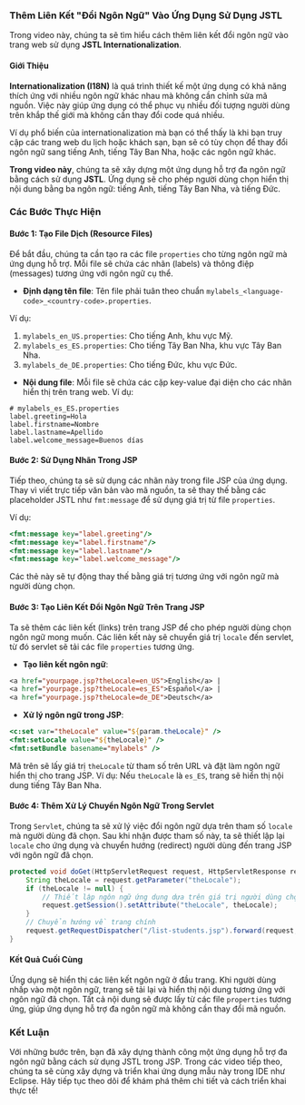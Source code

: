 ### Thêm Liên Kết "Đổi Ngôn Ngữ" Vào Ứng Dụng Sử Dụng JSTL

Trong video này, chúng ta sẽ tìm hiểu cách thêm liên kết đổi ngôn ngữ vào trang web sử dụng **JSTL Internationalization**.

#### Giới Thiệu

**Internationalization (I18N)** là quá trình thiết kế một ứng dụng có khả năng thích ứng với nhiều ngôn ngữ khác nhau mà không cần chỉnh sửa mã nguồn. Việc này giúp ứng dụng có thể phục vụ nhiều đối tượng người dùng trên khắp thế giới mà không cần thay đổi code quá nhiều.

Ví dụ phổ biến của internationalization mà bạn có thể thấy là khi bạn truy cập các trang web du lịch hoặc khách sạn, bạn sẽ có tùy chọn để thay đổi ngôn ngữ sang tiếng Anh, tiếng Tây Ban Nha, hoặc các ngôn ngữ khác.

**Trong video này**, chúng ta sẽ xây dựng một ứng dụng hỗ trợ đa ngôn ngữ bằng cách sử dụng **JSTL**. Ứng dụng sẽ cho phép người dùng chọn hiển thị nội dung bằng ba ngôn ngữ: tiếng Anh, tiếng Tây Ban Nha, và tiếng Đức.

### Các Bước Thực Hiện

#### Bước 1: Tạo File Dịch (Resource Files)

Để bắt đầu, chúng ta cần tạo ra các file `properties` cho từng ngôn ngữ mà ứng dụng hỗ trợ. Mỗi file sẽ chứa các nhãn (labels) và thông điệp (messages) tương ứng với ngôn ngữ cụ thể.

- **Định dạng tên file**: Tên file phải tuân theo chuẩn `mylabels_<language-code>_<country-code>.properties`.
  
Ví dụ:

1. `mylabels_en_US.properties`: Cho tiếng Anh, khu vực Mỹ.
2. `mylabels_es_ES.properties`: Cho tiếng Tây Ban Nha, khu vực Tây Ban Nha.
3. `mylabels_de_DE.properties`: Cho tiếng Đức, khu vực Đức.

- **Nội dung file**: Mỗi file sẽ chứa các cặp key-value đại diện cho các nhãn hiển thị trên trang web. Ví dụ:

```properties
# mylabels_es_ES.properties
label.greeting=Hola
label.firstname=Nombre
label.lastname=Apellido
label.welcome_message=Buenos días
```

#### Bước 2: Sử Dụng Nhãn Trong JSP

Tiếp theo, chúng ta sẽ sử dụng các nhãn này trong file JSP của ứng dụng. Thay vì viết trực tiếp văn bản vào mã nguồn, ta sẽ thay thế bằng các placeholder JSTL như `fmt:message` để sử dụng giá trị từ file `properties`.

Ví dụ:

```jsp
<fmt:message key="label.greeting"/>
<fmt:message key="label.firstname"/>
<fmt:message key="label.lastname"/>
<fmt:message key="label.welcome_message"/>
```

Các thẻ này sẽ tự động thay thế bằng giá trị tương ứng với ngôn ngữ mà người dùng chọn.

#### Bước 3: Tạo Liên Kết Đổi Ngôn Ngữ Trên Trang JSP

Ta sẽ thêm các liên kết (links) trên trang JSP để cho phép người dùng chọn ngôn ngữ mong muốn. Các liên kết này sẽ chuyển giá trị `locale` đến servlet, từ đó servlet sẽ tải các file `properties` tương ứng.

- **Tạo liên kết ngôn ngữ**:

```jsp
<a href="yourpage.jsp?theLocale=en_US">English</a> |
<a href="yourpage.jsp?theLocale=es_ES">Español</a> |
<a href="yourpage.jsp?theLocale=de_DE">Deutsch</a>
```

- **Xử lý ngôn ngữ trong JSP**:

```jsp
<c:set var="theLocale" value="${param.theLocale}" />
<fmt:setLocale value="${theLocale}" />
<fmt:setBundle basename="mylabels" />
```

Mã trên sẽ lấy giá trị `theLocale` từ tham số trên URL và đặt làm ngôn ngữ hiển thị cho trang JSP. Ví dụ: Nếu `theLocale` là `es_ES`, trang sẽ hiển thị nội dung tiếng Tây Ban Nha.

#### Bước 4: Thêm Xử Lý Chuyển Ngôn Ngữ Trong Servlet

Trong `Servlet`, chúng ta sẽ xử lý việc đổi ngôn ngữ dựa trên tham số `locale` mà người dùng đã chọn. Sau khi nhận được tham số này, ta sẽ thiết lập lại `locale` cho ứng dụng và chuyển hướng (redirect) người dùng đến trang JSP với ngôn ngữ đã chọn.

```java
protected void doGet(HttpServletRequest request, HttpServletResponse response) throws ServletException, IOException {
    String theLocale = request.getParameter("theLocale");
    if (theLocale != null) {
        // Thiết lập ngôn ngữ ứng dụng dựa trên giá trị người dùng chọn
        request.getSession().setAttribute("theLocale", theLocale);
    }
    // Chuyển hướng về trang chính
    request.getRequestDispatcher("/list-students.jsp").forward(request, response);
}
```

#### Kết Quả Cuối Cùng

Ứng dụng sẽ hiển thị các liên kết ngôn ngữ ở đầu trang. Khi người dùng nhấp vào một ngôn ngữ, trang sẽ tải lại và hiển thị nội dung tương ứng với ngôn ngữ đã chọn. Tất cả nội dung sẽ được lấy từ các file `properties` tương ứng, giúp ứng dụng hỗ trợ đa ngôn ngữ mà không cần thay đổi mã nguồn.

### Kết Luận

Với những bước trên, bạn đã xây dựng thành công một ứng dụng hỗ trợ đa ngôn ngữ bằng cách sử dụng JSTL trong JSP. Trong các video tiếp theo, chúng ta sẽ cùng xây dựng và triển khai ứng dụng mẫu này trong IDE như Eclipse. Hãy tiếp tục theo dõi để khám phá thêm chi tiết và cách triển khai thực tế!

